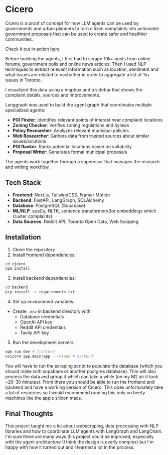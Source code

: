 # Cicero

Cicero is a proof of concept for how LLM agents can be used by governments and urban planners to turn citizen complaints into actionable government proposals that can be used to create safer and healthier communities. 

Check it out in action [here](https://www.youtube.com/watch?v=NLCgRhxzia4)

Before building the agents, I first had to scrape 10k+ posts from online forums, government polls and online news articles. Then I used NLP techniques to extract relevant information such as location, sentiment and what issues are related to eachother in order to aggregate a list of 1k+ issues in Toronto.

I visualized this data using a mapbox and a sidebar that shows the complaint details, sources and improvements.

Langgraph was used to build the agent graph that coordinates multiple specialized agents:

- **POI Finder**: Identifies relevant points of interest near complaint locations
- **Zoning Checker**: Verifies zoning regulations and bylaws
- **Policy Researcher**: Analyzes relevant municipal policies
- **Web Researcher**: Gathers data from trusted sources about similar issues/solutions
- **POI Ranker**: Ranks potential locations based on suitability
- **Proposal Writer**: Generates formal municipal proposals

The agents work together through a supervisor that manages the research and writing workflow.

## Tech Stack

- **Frontend**: Next.js, TailwindCSS, Framer Motion
- **Backend**: FastAPI, LangGraph, SQLAlchemy
- **Database**: PostgreSQL (Supabase)
- **ML/NLP**: spaCy, NLTK, sentence transformers(for embeddings which cluster complaints)
- **Data Sources**: Reddit API, Toronto Open Data, Web Scraping


## Installation

1. Clone the repository
2. Install frontend dependencies:

```bash
cd cicero
npm install
```

3. Install backend dependencies:

```bash
cd backend
pip install -r requirements.txt
```

4. Set up environment variables:
- Create `.env` in backend directory with:
  - Database credentials
  - OpenAI API key
  - Reddit API credentials
  - Tavily API key

5. Run the development servers:

```bash
npm run dev # frontend
uvicorn app.main:app --reload # backend
```

You will have to run the scraping script to populate the database (which you should make with supabase or another postgres database). This will also process the data and group it which can take a while (on my M2 air it took ~20-30 minutes). From there you should be able to run the frontend and backend and have a working version of Cicero. This does unfortunately take a lot of resources so I would recommend running this only on beefy machines like the apple silicon macs.

## Final Thoughts

This project taught me a lot about webscraping, data processing with NLP libraries and how to coordinate LLM agents with LangGraph and LangChain. I'm sure there are many ways this project could be improved, especially with the agent architecture (I think the design is overly complex) but I'm happy with how it turned out and I learned a lot in the process.